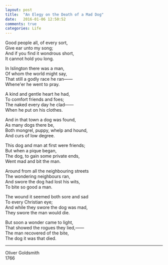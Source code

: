 ```yaml
---
layout: post
title:  "An Elegy on the Death of a Mad Dog"
date:   2016-01-06 12:50:52
comments: true
categories: Life
---
```



Good people all, of every sort,  
Give ear unto my song;  
And if you find it wondrous short,  
It cannot hold you long.  

In Islington there was a man,  
Of whom the world might say,  
That still a godly race he ran——  
Whene'er he went to pray.  

A kind and gentle heart he had,  
To comfort friends and foes;  
The naked every day he clad——  
When he put on his clothes.  

And in that town a dog was found,  
As many dogs there be,  
Both mongrel, puppy, whelp and hound,  
And curs of low degree.  

This dog and man at first were friends;  
But when a pique began,  
The dog, to gain some private ends,  
Went mad and bit the man. 

Around from all the neighbouring streets  
The wondering neighbours ran,  
And swore the dog had lost his wits,  
To bite so good a man.  

The wound it seemed both sore and sad  
To every Christian eye;  
And while they swore the dog was mad,  
They swore the man would die. 

But soon a wonder came to light,  
That showed the rogues they lied,——  
The man recovered of the bite,  
The dog it was that died.  


-----------

Oliver Goldsmith  
1766

